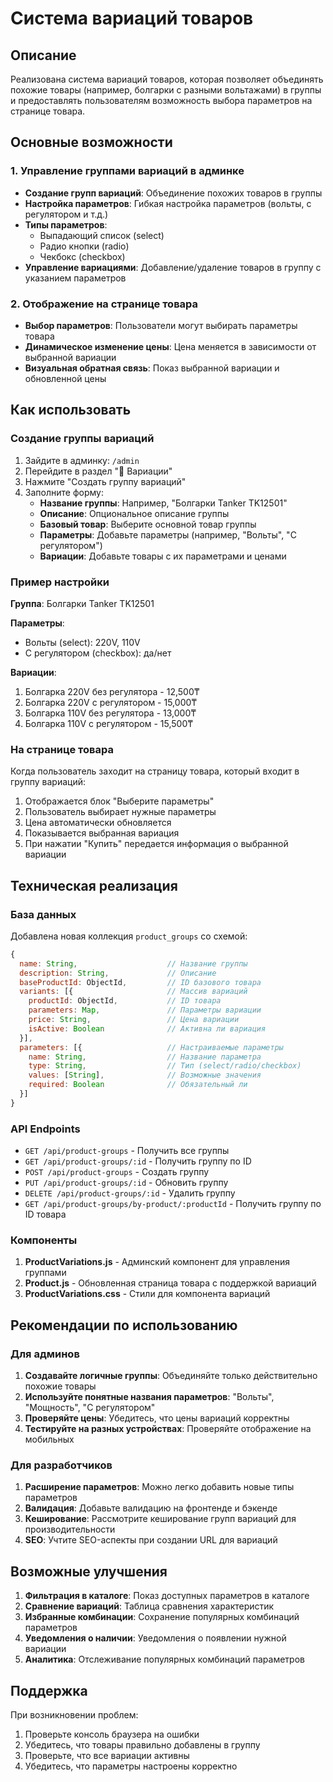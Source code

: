 # Система вариаций товаров

## Описание

Реализована система вариаций товаров, которая позволяет объединять похожие товары (например, болгарки с разными вольтажами) в группы и предоставлять пользователям возможность выбора параметров на странице товара.

## Основные возможности

### 1. Управление группами вариаций в админке

- **Создание групп вариаций**: Объединение похожих товаров в группы
- **Настройка параметров**: Гибкая настройка параметров (вольты, с регулятором и т.д.)
- **Типы параметров**: 
  - Выпадающий список (select)
  - Радио кнопки (radio)
  - Чекбокс (checkbox)
- **Управление вариациями**: Добавление/удаление товаров в группу с указанием параметров

### 2. Отображение на странице товара

- **Выбор параметров**: Пользователи могут выбирать параметры товара
- **Динамическое изменение цены**: Цена меняется в зависимости от выбранной вариации
- **Визуальная обратная связь**: Показ выбранной вариации и обновленной цены

## Как использовать

### Создание группы вариаций

1. Зайдите в админку: `/admin`
2. Перейдите в раздел "🔄 Вариации"
3. Нажмите "Создать группу вариаций"
4. Заполните форму:
   - **Название группы**: Например, "Болгарки Tanker TK12501"
   - **Описание**: Опциональное описание группы
   - **Базовый товар**: Выберите основной товар группы
   - **Параметры**: Добавьте параметры (например, "Вольты", "С регулятором")
   - **Вариации**: Добавьте товары с их параметрами и ценами

### Пример настройки

**Группа**: Болгарки Tanker TK12501

**Параметры**:
- Вольты (select): 220V, 110V
- С регулятором (checkbox): да/нет

**Вариации**:
1. Болгарка 220V без регулятора - 12,500₸
2. Болгарка 220V с регулятором - 15,000₸
3. Болгарка 110V без регулятора - 13,000₸
4. Болгарка 110V с регулятором - 15,500₸

### На странице товара

Когда пользователь заходит на страницу товара, который входит в группу вариаций:

1. Отображается блок "Выберите параметры"
2. Пользователь выбирает нужные параметры
3. Цена автоматически обновляется
4. Показывается выбранная вариация
5. При нажатии "Купить" передается информация о выбранной вариации

## Техническая реализация

### База данных

Добавлена новая коллекция `product_groups` со схемой:

```javascript
{
  name: String,                    // Название группы
  description: String,             // Описание
  baseProductId: ObjectId,         // ID базового товара
  variants: [{                     // Массив вариаций
    productId: ObjectId,           // ID товара
    parameters: Map,               // Параметры вариации
    price: String,                 // Цена вариации
    isActive: Boolean              // Активна ли вариация
  }],
  parameters: [{                   // Настраиваемые параметры
    name: String,                  // Название параметра
    type: String,                  // Тип (select/radio/checkbox)
    values: [String],              // Возможные значения
    required: Boolean              // Обязательный ли
  }]
}
```

### API Endpoints

- `GET /api/product-groups` - Получить все группы
- `GET /api/product-groups/:id` - Получить группу по ID
- `POST /api/product-groups` - Создать группу
- `PUT /api/product-groups/:id` - Обновить группу
- `DELETE /api/product-groups/:id` - Удалить группу
- `GET /api/product-groups/by-product/:productId` - Получить группу по ID товара

### Компоненты

1. **ProductVariations.js** - Админский компонент для управления группами
2. **Product.js** - Обновленная страница товара с поддержкой вариаций
3. **ProductVariations.css** - Стили для компонента вариаций

## Рекомендации по использованию

### Для админов

1. **Создавайте логичные группы**: Объединяйте только действительно похожие товары
2. **Используйте понятные названия параметров**: "Вольты", "Мощность", "С регулятором"
3. **Проверяйте цены**: Убедитесь, что цены вариаций корректны
4. **Тестируйте на разных устройствах**: Проверяйте отображение на мобильных

### Для разработчиков

1. **Расширение параметров**: Можно легко добавить новые типы параметров
2. **Валидация**: Добавьте валидацию на фронтенде и бэкенде
3. **Кеширование**: Рассмотрите кеширование групп вариаций для производительности
4. **SEO**: Учтите SEO-аспекты при создании URL для вариаций

## Возможные улучшения

1. **Фильтрация в каталоге**: Показ доступных параметров в каталоге
2. **Сравнение вариаций**: Таблица сравнения характеристик
3. **Избранные комбинации**: Сохранение популярных комбинаций параметров
4. **Уведомления о наличии**: Уведомления о появлении нужной вариации
5. **Аналитика**: Отслеживание популярных комбинаций параметров

## Поддержка

При возникновении проблем:

1. Проверьте консоль браузера на ошибки
2. Убедитесь, что товары правильно добавлены в группу
3. Проверьте, что все вариации активны
4. Убедитесь, что параметры настроены корректно
